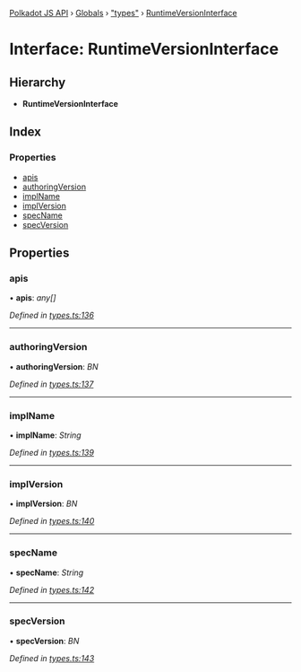[Polkadot JS API](../README.md) › [Globals](../globals.md) › ["types"](../modules/_types_.md) › [RuntimeVersionInterface](_types_.runtimeversioninterface.md)

# Interface: RuntimeVersionInterface

## Hierarchy

* **RuntimeVersionInterface**

## Index

### Properties

* [apis](_types_.runtimeversioninterface.md#apis)
* [authoringVersion](_types_.runtimeversioninterface.md#authoringversion)
* [implName](_types_.runtimeversioninterface.md#implname)
* [implVersion](_types_.runtimeversioninterface.md#implversion)
* [specName](_types_.runtimeversioninterface.md#specname)
* [specVersion](_types_.runtimeversioninterface.md#specversion)

## Properties

###  apis

• **apis**: *any[]*

*Defined in [types.ts:136](https://github.com/polkadot-js/api/blob/b231b7b/packages/types/src/types.ts#L136)*

___

###  authoringVersion

• **authoringVersion**: *BN*

*Defined in [types.ts:137](https://github.com/polkadot-js/api/blob/b231b7b/packages/types/src/types.ts#L137)*

___

###  implName

• **implName**: *String*

*Defined in [types.ts:139](https://github.com/polkadot-js/api/blob/b231b7b/packages/types/src/types.ts#L139)*

___

###  implVersion

• **implVersion**: *BN*

*Defined in [types.ts:140](https://github.com/polkadot-js/api/blob/b231b7b/packages/types/src/types.ts#L140)*

___

###  specName

• **specName**: *String*

*Defined in [types.ts:142](https://github.com/polkadot-js/api/blob/b231b7b/packages/types/src/types.ts#L142)*

___

###  specVersion

• **specVersion**: *BN*

*Defined in [types.ts:143](https://github.com/polkadot-js/api/blob/b231b7b/packages/types/src/types.ts#L143)*
